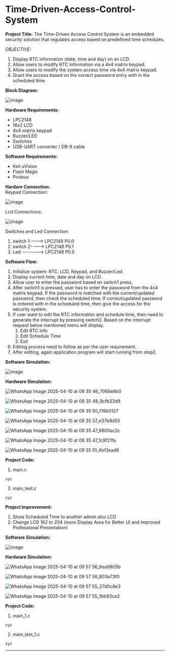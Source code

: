 # Time-Driven-Access-Control-System

__Project Title:__ The Time-Driven Access Control System is an embedded security solution that regulates access based on predefined time schedules. 

*OBJECTIVE:* 
1. Display RTC information (date, time and day) on an LCD. 
2. Allow users to modify RTC information via a 4x4 matrix keypad. 
3. Allow users to modify the system access time via 4x4 matrix keypad.  
4. Grant the access based on the correct password entry with in the scheduled time.


__Block Diagram:__

![image](https://github.com/user-attachments/assets/0cef70ed-b5a2-4010-b1f3-04c8f769c686)


__Hardware Requirements:__ 
 - LPC2148 
 - 16x2 LCD 
 - 4x4 matrix keypad 
 - Buzzer/LED 
 - Switches 
 - USB-UART converter / DB-9 cable 


__Software Requirements:__
 - Keil uVision 
 - Flash Magic
 - Proteus


__Hardare Connection:__\
Keypad Connection:

![image](https://github.com/user-attachments/assets/50041eea-8f15-4202-a809-4415c3fb5960)

Lcd Connections:

![image](https://github.com/user-attachments/assets/37cffa9f-efba-4a85-9b15-7a7fe9b33177)

Switches and Led Connection:
1. switch 1----> LPC2148 P0.0
2. switch 2----> LPC2148 P0.1
3. Led --------> LPC2148 P0.5


__Software Flow:__ 
1. Initialize system: RTC, LCD, Keypad, and Buzzer/Led. 
2. Display current time, date and day on LCD. 
3. Allow user to enter the password based on switch1 press.   
4. After switch1 is pressed, user has to enter the password from the 4x4 matrix keypad. If the password is matched with the current/updated password, then check the scheduled time. If correct/updated password is entered with in the scheduled time, then give the access for the security system. 
5. If user want to edit the RTC information and schedule time, then need to generate the interrupt by pressing switch2. Based on the interrupt request below mentioned menu will display. 
      1. Edit RTC Info 
      2. Edit Schedule Time 
      3. Exit 
6. Editing process need to follow as per the user requirement. 
7. After editing, again application program will start running from step2. 


__Software Simulation:__

![image](https://github.com/user-attachments/assets/40461195-135f-4916-9db3-96f510c1e67d)


__Hardware Simulation:__

![WhatsApp Image 2025-04-10 at 09 35 46_7066e8b0](https://github.com/user-attachments/assets/43d3aa08-c120-4ab3-95a2-1d916b20eb55)

![WhatsApp Image 2025-04-10 at 09 35 48_9cfb33d9](https://github.com/user-attachments/assets/648c2be0-7976-4a0c-aad6-fa770b882c02)

![WhatsApp Image 2025-04-10 at 09 35 50_f16b0127](https://github.com/user-attachments/assets/4de7b7b7-eb6e-4a7b-a6f2-3f704ffc4c84)

![WhatsApp Image 2025-04-10 at 09 35 57_e37b8d55](https://github.com/user-attachments/assets/1110f5a7-f0d4-48d5-abff-b974f65e7eaf)

![WhatsApp Image 2025-04-10 at 09 35 47_8800ac2c](https://github.com/user-attachments/assets/5f6a3ea9-d46c-4997-825f-c02bee04c4fd)

![WhatsApp Image 2025-04-10 at 09 35 47_1c9f21fa](https://github.com/user-attachments/assets/3b1233ed-4427-41c1-a5b2-3346102539f7)

![WhatsApp Image 2025-04-10 at 09 35 51_4bf3ead6](https://github.com/user-attachments/assets/052a72bf-2e5b-435d-9e51-328e9ac3f4b0)




__Project Code:__
1. main.c
```
xyz
```


2. main_test.c
```
xyz
```

__Project Improvement:__
1. Show Scheduled Time to another admin also LCD
2. Change LCD 16*2 to 20*4 (more Display Area for Better UI and Improved Professional Presentation)

__Software Simulation:__

![image](https://github.com/user-attachments/assets/abf0d0e8-0d92-4e44-b51f-5b9db93a11b4)

__Hardware Simulation:__

![WhatsApp Image 2025-04-10 at 09 57 56_6ea9805b](https://github.com/user-attachments/assets/fe652286-c0c0-4beb-bc38-34d668313ca9)

![WhatsApp Image 2025-04-10 at 09 57 56_803a73f0](https://github.com/user-attachments/assets/846c7b7a-3569-4c47-bfe6-4ad881b643c2)

![WhatsApp Image 2025-04-10 at 09 57 55_27d0c8e3](https://github.com/user-attachments/assets/299c7ddc-a93e-4c4c-92f0-e3070c9a9eb9)

![WhatsApp Image 2025-04-10 at 09 57 55_fbb93ce2](https://github.com/user-attachments/assets/9c15b03b-9900-4d96-a3b3-05672404ec95)


__Project Code:__
1. main_1.c
```
xyz
```


2. main_test_1.c
```
xyz
```

____________________________________________________________________________________________________________________________________________________________________________________________________________________________________________________________________________________________________________________


